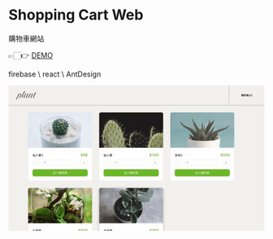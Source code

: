 # Shopping Cart Web
購物車網站

👉🏻👉 [DEMO](https://c107165108.github.io/shopping-cart-web/index.html)

firebase \ react \ AntDesign


<img src="https://raw.githubusercontent.com/C107165108/shopping-cart-web/master/pic/addcart.gif" width="800" alt="addcart"/>

